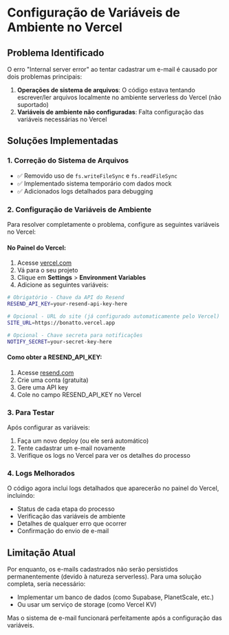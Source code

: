 # Configuração de Variáveis de Ambiente no Vercel

## Problema Identificado

O erro "Internal server error" ao tentar cadastrar um e-mail é causado por dois problemas principais:

1. **Operações de sistema de arquivos**: O código estava tentando escrever/ler arquivos localmente no ambiente serverless do Vercel (não suportado)
2. **Variáveis de ambiente não configuradas**: Falta configuração das variáveis necessárias no Vercel

## Soluções Implementadas

### 1. Correção do Sistema de Arquivos
- ✅ Removido uso de `fs.writeFileSync` e `fs.readFileSync`
- ✅ Implementado sistema temporário com dados mock
- ✅ Adicionados logs detalhados para debugging

### 2. Configuração de Variáveis de Ambiente

Para resolver completamente o problema, configure as seguintes variáveis no Vercel:

#### No Painel do Vercel:
1. Acesse [vercel.com](https://vercel.com)
2. Vá para o seu projeto
3. Clique em **Settings** > **Environment Variables**
4. Adicione as seguintes variáveis:

```bash
# Obrigatório - Chave da API do Resend
RESEND_API_KEY=your-resend-api-key-here

# Opcional - URL do site (já configurado automaticamente pelo Vercel)
SITE_URL=https://bonatto.vercel.app

# Opcional - Chave secreta para notificações
NOTIFY_SECRET=your-secret-key-here
```

#### Como obter a RESEND_API_KEY:
1. Acesse [resend.com](https://resend.com)
2. Crie uma conta (gratuita)
3. Gere uma API key
4. Cole no campo RESEND_API_KEY no Vercel

### 3. Para Testar
Após configurar as variáveis:
1. Faça um novo deploy (ou ele será automático)
2. Tente cadastrar um e-mail novamente
3. Verifique os logs no Vercel para ver os detalhes do processo

### 4. Logs Melhorados
O código agora inclui logs detalhados que aparecerão no painel do Vercel, incluindo:
- Status de cada etapa do processo
- Verificação das variáveis de ambiente
- Detalhes de qualquer erro que ocorrer
- Confirmação do envio de e-mail

## Limitação Atual
Por enquanto, os e-mails cadastrados não serão persistidos permanentemente (devido à natureza serverless). Para uma solução completa, seria necessário:
- Implementar um banco de dados (como Supabase, PlanetScale, etc.)
- Ou usar um serviço de storage (como Vercel KV)

Mas o sistema de e-mail funcionará perfeitamente após a configuração das variáveis.

